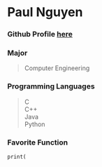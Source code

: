 # **Paul Nguyen** 
### Github Profile [here](https://github.com/pdn002)
### Major
> Computer Engineering
### Programming Languages
> C <br>
> C++ <br>
> Java <br>
> Python <br>
### Favorite Function
```
print(
```
